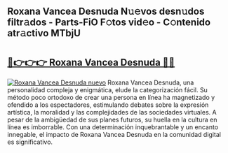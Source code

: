 ## Roxana Vancea Desnuda N𝚞𝚎vos desn𝚞dos filtr𝚊dos - Parts-FiO F𝚘tos vid𝚎o - C𝚘ntenido atr𝚊ctivo MTbjU

# <h2><a href="http://mbcnbg.tromn.icu/?c=Roxana+Vancea+Desnuda">🔗👉👉👉 Roxana Vancea Desnuda 🔗🔗</a></h2>

[![Roxana Vancea Desnuda nuevo](https://i.imgur.com/pEAQMta.gif)](http://mbcnbg.tromn.icu/?c=Roxana+Vancea+Desnuda)
Roxana Vancea Desnuda, una personalidad compleja y enigmática, elude la categorización fácil. Su método poco ortodoxo de crear una persona en línea ha magnetizado y ofendido a los espectadores, estimulando debates sobre la expresión artística, la moralidad y las complejidades de las sociedades virtuales. A pesar de la ambigüedad de sus planes futuros, su huella en la cultura en línea es imborrable. Con una determinación inquebrantable y un encanto innegable, el impacto de Roxana Vancea Desnuda en la comunidad digital es significativo.
